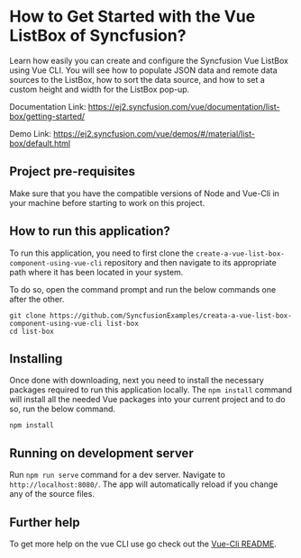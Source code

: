 # How to Get Started with the Vue ListBox of Syncfusion?

Learn how easily you can create and configure the Syncfusion Vue ListBox using Vue CLI. You will see how to populate JSON data and remote data sources to the ListBox, how to sort the data source, and how to set a custom height and width for the ListBox pop-up. 

Documentation Link: https://ej2.syncfusion.com/vue/documentation/list-box/getting-started/ 

Demo Link: https://ej2.syncfusion.com/vue/demos/#/material/list-box/default.html 

## Project pre-requisites
Make sure that you have the compatible versions of Node and Vue-Cli in your machine before starting to work on this project.

## How to run this application?
To run this application, you need to first clone the `create-a-vue-list-box-component-using-vue-cli` repository and then navigate to its appropriate path where it has been located in your system.

To do so, open the command prompt and run the below commands one after the other.

```
git clone https://github.com/SyncfusionExamples/creata-a-vue-list-box-component-using-vue-cli list-box
cd list-box
```

## Installing
Once done with downloading, next you need to install the necessary packages required to run this application locally. The `npm install` command will install all the needed Vue packages into your current project and to do so, run the below command.

```
npm install
```

## Running on development server
Run `npm run serve` command for a dev server. Navigate to `http://localhost:8080/`. The app will automatically reload if you change any of the source files.

## Further help

To get more help on the vue CLI use go check out the [Vue-Cli README](https://github.com/vuejs/vue-cli/blob/master/README.md).
